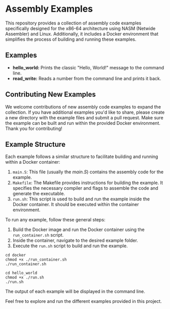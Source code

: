 # Assembly Examples

This repository provides a collection of assembly code examples specifically designed for the x86-64 architecture using NASM (Netwide Assembler) and Linux. Additionally, it includes a Docker environment that simplifies the process of building and running these examples.

## Examples
- **hello_world:** Prints the classic "Hello, World!" message to the command line.
- **read_write:** Reads a number from the command line and prints it back.

## Contributing New Examples

We welcome contributions of new assembly code examples to expand the collection. If you have additional examples you'd like to share, please create a new directory with the example files and submit a pull request. Make sure the example can be built and run within the provided Docker environment. Thank you for contributing!

## Example Structure

Each example follows a similar structure to facilitate building and running within a Docker container:

1. `main.S`: This file (usually the *main.S*) contains the assembly code for the example.
2. `Makefile`: The Makefile provides instructions for building the example. It specifies the necessary compiler and flags to assemble the code and generate the executable.
3. `run.sh`: This script is used to build and run the example inside the Docker container. It should be executed within the container environment.

To run any example, follow these general steps:

1. Build the Docker image and run the Docker container using the `run_container.sh` script.
3. Inside the container, navigate to the desired example folder.
4. Execute the `run.sh` script to build and run the example.
```
cd docker
chmod +x ./run_container.sh
./run_container.sh
```
```
cd hello_world
chmod +x ./run.sh
./run.sh
```

The output of each example will be displayed in the command line.

Feel free to explore and run the different examples provided in this project.
